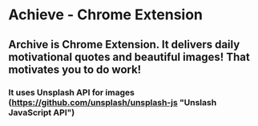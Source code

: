 # Achieve - Chrome Extension
## Archive is Chrome Extension. It delivers daily motivational quotes and beautiful images! That motivates you to do work!
### It uses Unsplash API for images (https://github.com/unsplash/unsplash-js "Unslash JavaScript API")
